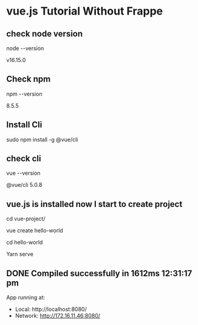 # vue.js Tutorial Without Frappe
## check node version

 node --version
 
  v16.15.0

## Check npm
npm --version

 8.5.5
 
## Install Cli

 sudo npm install -g @vue/cli
 
## check cli 

vue --version

@vue/cli 5.0.8

## vue.js is installed now I start to create project

 cd vue-project/

 vue create hello-world

cd hello-world

 Yarn serve

 ## DONE  Compiled successfully in 1612ms                                                                                                                                                          12:31:17 pm


  App running at:
  - Local:   http://localhost:8080/ 
  - Network: http://172.16.11.46:8080/






